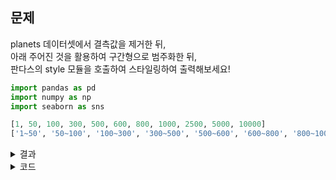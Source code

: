 ## 문제
planets 데이터셋에서 결측값을 제거한 뒤,    
아래 주어진 것을 활용하여 구간형으로 범주화한 뒤,    
판다스의 style 모듈을 호출하여 스타일링하여 출력해보세요!

```python
import pandas as pd
import numpy as np
import seaborn as sns

[1, 50, 100, 300, 500, 600, 800, 1000, 2500, 5000, 10000]   
['1~50', '50~100', '100~300', '300~500', '500~600', '600~800', '800~1000', '1000~2500', '2500~5000', '5000~10000']

```
<details><summary>결과</summary><p>
<img width="765" alt="image" src="https://github.com/sejongsmarcle/2023_Autumn_DataAnalysisStudy/assets/128327967/3943be7b-27af-4132-9581-2eff146001ee">

</p></details>

<details><summary>코드</summary><p>
  
```python
import pandas as pd
import numpy as np
import seaborn as sns

planets = sns.load_dataset('planets')
planets=planets.dropna() #결측값 제거

bins = [1, 50, 100, 300, 500, 600, 800, 1000, 2500, 5000, 10000] # 구분하는 포인트 지정
labels = ['1~50', '50~100', '100~300', '300~500', '500~600', '600~800', '800~1000', '1000~2500', '2500~5000', '5000~10000'] #이름 붙이기
planets['orbital_period_band_cut'] = pd.cut(planets['orbital_period'], bins=bins, labels=labels) 

planets.orbital_period_band_cut.value_counts().to_frame().style.background_gradient(cmap='viridis') #판다스 스타일 모듈 호출 
```
</p></details>
